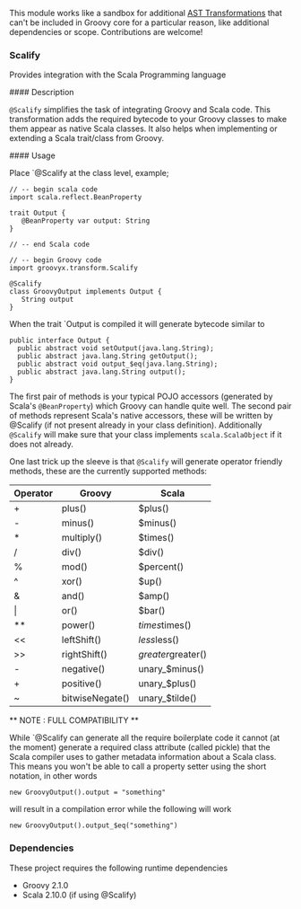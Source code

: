 This module works like a sandbox for additional [AST Transformations][1] that
can't be included in Groovy core for a particular reason, like additional
dependencies or scope. Contributions are welcome!

### Scalify

Provides integration with the Scala Programming language

#### Description

`@Scalify` simplifies the task of integrating Groovy and Scala code. This
transformation adds the required bytecode to your Groovy classes to make
them appear as native Scala classes. It also helps when implementing or
extending a Scala trait/class from Groovy.

#### Usage

Place `@Scalify at the class level, example;

    // -- begin scala code
    import scala.reflect.BeanProperty  

    trait Output {  
       @BeanProperty var output: String  
    } 

    // -- end Scala code

    // -- begin Groovy code
    import groovyx.transform.Scalify  
  
    @Scalify  
    class GroovyOutput implements Output {  
       String output  
    }

When the trait `Output is compiled it will generate bytecode similar to

    public interface Output {
      public abstract void setOutput(java.lang.String);
      public abstract java.lang.String getOutput();
      public abstract void output_$eq(java.lang.String);
      public abstract java.lang.String output();
    }

The first pair of methods is your typical POJO accessors (generated by Scala's
`@BeanProperty`) which Groovy can handle quite well. The second pair of methods
represent Scala's native accessors, these will be written by @Scalify (if not
present already in your class definition). Additionally `@Scalify` will make
sure that your class implements `scala.ScalaObject` if it does not already.

One last trick up the sleeve is that `@Scalify` will generate operator friendly
methods, these are the currently supported methods:

| Operator | Groovy          | Scala              |
| -------- | --------------- | ------------------ |
| +        | plus()          | $plus()            |
| -        | minus()         | $minus()           |
| *        | multiply()      | $times()           |
| /        | div()           | $div()             |
| %        | mod()           | $percent()         |
| ^        | xor()           | $up()              |
| &        | and()           | $amp()             |
| \|       | or()            | $bar()             |
| **       | power()         | $times$times()     |
| <<       | leftShift()     | $less$less()       |
| >>       | rightShift()    | $greater$greater() |
| -        | negative()      | unary_$minus()     |
| +        | positive()      | unary_$plus()      |
| ~        | bitwiseNegate() | unary_$tilde()     |


** NOTE : FULL COMPATIBILITY **

While `@Scalify can generate all the require boilerplate code it cannot (at the
moment) generate a required class attribute (called pickle) that the Scala
compiler uses to gather metadata information about a Scala class. This means you
won't be able to call a property setter using the short notation, in other words

    new GroovyOutput().output = "something"

will result in a compilation error while the following will work

    new GroovyOutput().output_$eq("something")

### Dependencies

These project requires the following runtime dependencies

 * Groovy 2.1.0
 * Scala 2.10.0 (if using @Scalify)

[1]: http://groovy.codehaus.org/Compile-time+Metaprogramming+-+AST+Transformations